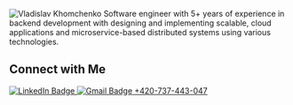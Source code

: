 <!--
**khomcvla/khomcvla** is a ✨ _special_ ✨ repository because its `README.md` (this file) appears on your GitHub profile.

Here are some ideas to get you started:

- 🔭 I’m currently working on ...
- 🌱 I’m currently learning ...
- 👯 I’m looking to collaborate on ...
- 🤔 I’m looking for help with ...
- 💬 Ask me about ...
- 📫 How to reach me: ...
- 😄 Pronouns: ...
- ⚡ Fun fact: ...
-->
![Vladislav Khomchenko](https://github.com/khomcvla/khomcvla/assets/37308862/8d4a4bee-196d-458f-947c-f29916390317)
Software engineer with 5+ years of experience in backend development with designing and implementing scalable, cloud applications and microservice-based distributed systems using various technologies.

## Connect with Me
<div id="badges">
  <a href="https://www.linkedin.com/in/khomcvla">
    <img src="https://img.shields.io/badge/LinkedIn-blue?style=for-the-badge&logo=linkedin&logoColor=white" alt="LinkedIn Badge"/>
  </a>
  <a href="mailto:khomcvla@gmail.com">
    <img src="https://img.shields.io/badge/Gmail-red?style=for-the-badge&logo=gmail&logoColor=white" alt="Gmail Badge"/>
  </a>
  <a href="tel:+420737443047">+420-737-443-047</a>
</div>
